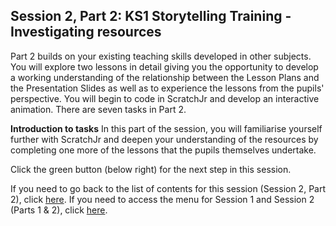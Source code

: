 ## Session 2, Part 2: KS1 Storytelling Training - Investigating resources
Part 2 builds on your existing teaching skills developed in other subjects. You will explore two lessons in detail giving you the opportunity to develop a working understanding of the relationship between the Lesson Plans and the Presentation Slides as well as to experience the lessons from the pupils' perspective. You will begin to code in ScratchJr and develop an interactive animation. There are seven tasks in Part 2.

**Introduction to tasks**
In this part of the session, you will familiarise yourself further with ScratchJr and deepen your understanding of the resources by completing one more of the lessons that the pupils themselves undertake.

Click the green button (below right) for the next step in this session.

If you need to go back to the list of contents for this session (Session 2, Part 2), click [here](https://projects.raspberrypi.org/en/projects/KS1StorytellingTraining_Session2_Part2_GBICi1b).
If you need to access the menu for Session 1 and Session 2 (Parts 1 & 2), click [here](https://projects.raspberrypi.org/en/pathways/ks1-storytellingtraining-gbici1b).
